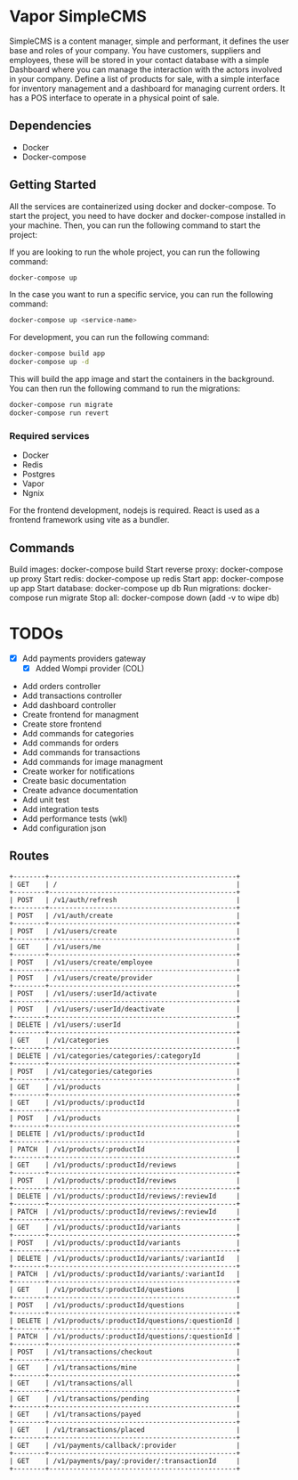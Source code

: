 # Vapor SimpleCMS

SimpleCMS is a content manager, simple and performant, it defines the user base and roles of your company. You have customers, suppliers and employees, these will be stored in your contact database with a simple Dashboard where you can manage the interaction with the actors involved in your company. Define a list of products for sale, with a simple interface for inventory management and a dashboard for managing current orders. It has a POS interface to operate in a physical point of sale.

## Dependencies

- Docker
- Docker-compose

## Getting Started

All the services are containerized using docker and docker-compose. To start the project, you need to have docker and docker-compose installed in your machine. Then, you can run the following command to start the project:

If you are looking to run the whole project, you can run the following command:

```bash
docker-compose up
```

In the case you want to run a specific service, you can run the following command:

```bash
docker-compose up <service-name>
```

For development, you can run the following command:

```bash
docker-compose build app
docker-compose up -d
```

This will build the app image and start the containers in the background. You can then run the following command to run the migrations:

```bash
docker-compose run migrate
docker-compose run revert
```

### Required services

- Docker
- Redis
- Postgres
- Vapor
- Ngnix

For the frontend development, nodejs is required. React is used as a frontend framework using vite as a bundler.

## Commands

Build images: docker-compose build
Start reverse proxy: docker-compose up proxy
Start redis: docker-compose up redis
Start app: docker-compose up app
Start database: docker-compose up db
Run migrations: docker-compose run migrate
Stop all: docker-compose down (add -v to wipe db)

# TODOs
 - [X] Add payments providers gateway 
    - [X] Added Wompi provider (COL)
 - Add orders controller 
 - Add transactions controller 
 - Add dashboard controller 
 - Create frontend for managment
 - Create store frontend 
 - Add commands for categories
 - Add commands for orders 
 - Add commands for transactions
 - Add commands for image managment 
 - Create worker for notifications
 - Create basic documentation
 - Create advance documentation
 - Add unit test
 - Add integration tests
 - Add performance tests (wkl)
 - Add configuration json 

## Routes

```
+--------+-----------------------------------------------+
| GET    | /                                             |
+--------+-----------------------------------------------+
| POST   | /v1/auth/refresh                              |
+--------+-----------------------------------------------+
| POST   | /v1/auth/create                               |
+--------+-----------------------------------------------+
| POST   | /v1/users/create                              |
+--------+-----------------------------------------------+
| GET    | /v1/users/me                                  |
+--------+-----------------------------------------------+
| POST   | /v1/users/create/employee                     |
+--------+-----------------------------------------------+
| POST   | /v1/users/create/provider                     |
+--------+-----------------------------------------------+
| POST   | /v1/users/:userId/activate                    |
+--------+-----------------------------------------------+
| POST   | /v1/users/:userId/deactivate                  |
+--------+-----------------------------------------------+
| DELETE | /v1/users/:userId                             |
+--------+-----------------------------------------------+
| GET    | /v1/categories                                |
+--------+-----------------------------------------------+
| DELETE | /v1/categories/categories/:categoryId         |
+--------+-----------------------------------------------+
| POST   | /v1/categories/categories                     |
+--------+-----------------------------------------------+
| GET    | /v1/products                                  |
+--------+-----------------------------------------------+
| GET    | /v1/products/:productId                       |
+--------+-----------------------------------------------+
| POST   | /v1/products                                  |
+--------+-----------------------------------------------+
| DELETE | /v1/products/:productId                       |
+--------+-----------------------------------------------+
| PATCH  | /v1/products/:productId                       |
+--------+-----------------------------------------------+
| GET    | /v1/products/:productId/reviews               |
+--------+-----------------------------------------------+
| POST   | /v1/products/:productId/reviews               |
+--------+-----------------------------------------------+
| DELETE | /v1/products/:productId/reviews/:reviewId     |
+--------+-----------------------------------------------+
| PATCH  | /v1/products/:productId/reviews/:reviewId     |
+--------+-----------------------------------------------+
| GET    | /v1/products/:productId/variants              |
+--------+-----------------------------------------------+
| POST   | /v1/products/:productId/variants              |
+--------+-----------------------------------------------+
| DELETE | /v1/products/:productId/variants/:variantId   |
+--------+-----------------------------------------------+
| PATCH  | /v1/products/:productId/variants/:variantId   |
+--------+-----------------------------------------------+
| GET    | /v1/products/:productId/questions             |
+--------+-----------------------------------------------+
| POST   | /v1/products/:productId/questions             |
+--------+-----------------------------------------------+
| DELETE | /v1/products/:productId/questions/:questionId |
+--------+-----------------------------------------------+
| PATCH  | /v1/products/:productId/questions/:questionId |
+--------+-----------------------------------------------+
| POST   | /v1/transactions/checkout                     |
+--------+-----------------------------------------------+
| GET    | /v1/transactions/mine                         |
+--------+-----------------------------------------------+
| GET    | /v1/transactions/all                          |
+--------+-----------------------------------------------+
| GET    | /v1/transactions/pending                      |
+--------+-----------------------------------------------+
| GET    | /v1/transactions/payed                        |
+--------+-----------------------------------------------+
| GET    | /v1/transactions/placed                       |
+--------+-----------------------------------------------+
| GET    | /v1/payments/callback/:provider               |
+--------+-----------------------------------------------+
| GET    | /v1/payments/pay/:provider/:transactionId     |
+--------+-----------------------------------------------+

```
